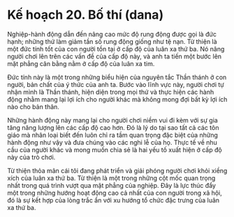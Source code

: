 # Kế hoạch 20. Bố thí (dana)

Nghiệp-hành động dẫn đến nâng cao mức độ rung động được gọi là đức hạnh; những thứ làm giảm tần số rung động giống như tệ nạn. Từ thiện là một đức tính tốt của con người tồn tại ở cấp độ của luân xa thứ ba. Nó nâng người chơi lên trên các vấn đề của cấp độ này, và anh ta tiến một bước lên mặt phẳng cân bằng nằm ở cấp độ của luân xa tim.

Đức tính này là một trong những biểu hiện của nguyên tắc Thần thánh ở con người, bản chất của ý thức của anh ta. Bước vào lĩnh vực này, người chơi tự nhận mình là Thần thánh, hiện diện trong mọi thứ và thực hiện các hành động nhằm mang lại lợi ích cho người khác mà không mong đợi bất kỳ lợi ích nào cho bản thân.

Những hành động này mang lại cho người chơi niềm vui đi kèm với sự gia tăng năng lượng lên các cấp độ cao hơn. Đó là lý do tại sao tất cả các tôn giáo mà nhân loại biết đến luôn chỉ ra tầm quan trọng đặc biệt của những hành động như vậy và đưa chúng vào các nghi lễ của họ. Thực tế về nhu cầu của người khác và mong muốn chia sẻ là hai yếu tố xuất hiện ở cấp độ này của trò chơi.

Từ thiện thỏa mãn cái tôi đang phát triển và giải phóng người chơi khỏi xiềng xích của luân xa thứ ba. Từ thiện là một trong những cột mốc quan trọng nhất trong quá trình vượt qua mặt phẳng của nghiệp. Đây là lực thúc đẩy một trong những hướng hoạt động cao cả nhất của con người trong xã hội, đó là sự kết hợp của lòng trắc ẩn với xu hướng tổ chức đặc trưng của luân xa thứ ba.
